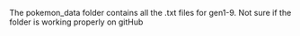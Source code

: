 The pokemon_data folder contains all the .txt files for gen1-9. Not sure if the folder is working properly on gitHub
